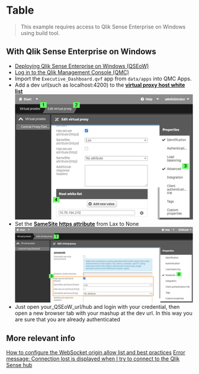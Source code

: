 # Table

> This example requires access to Qlik Sense Enterprise on Windows using build tool.

## With Qlik Sense Enterprise on Windows

- [Deploying Qlik Sense Enterprise on Windows (QSEoW)](https://help.qlik.com/en-US/sense-admin/May2022/Subsystems/DeployAdministerQSE/Content/Sense_DeployAdminister/QSEoW/Deploy_QSEoW/Qlik-Sense-installation.htm)
- [Log in to the Qlik Management Console (QMC)](https://help.qlik.com/en-US/sense-admin/May2022/Subsystems/DeployAdministerQSE/Content/Sense_DeployAdminister/QSEoW/Administer_QSEoW/Managing_QSEoW/start-the-QMC.htm)
- Import the `Executive_Dashboard.qvf` app from `data/apps` into QMC Apps.
- Add a dev url(such as localhost:4200) to the [**virtual proxy host white list**](https://help.qlik.com/en-US/sense-admin/May2022/Subsystems/DeployAdministerQSE/Content/Sense_DeployAdminister/QSEoW/Administer_QSEoW/Managing_QSEoW/virtual-proxies-overview.htm)
  ![Virtual proxy host white list](image/host-white-list.png)
- Set the [**SameSite https attribute**](https://help.qlik.com/en-US/sense-admin/May2022/Subsystems/DeployAdministerQSE/Content/Sense_DeployAdminister/QSEoW/Administer_QSEoW/Managing_QSEoW/SameSite-attribute.htm) from Lax to None
  ![SameSite attribute](image/samesite.png)
- Just open your_QSEoW_url/hub and login with your credential, then open a new browser tab with your mashup at the dev url. In this way you are sure that you are already authenticated

## More relevant info

[How to configure the WebSocket origin allow list and best practices](https://community.qlik.com/t5/Knowledge/How-to-configure-the-WebSocket-origin-allow-list-and-best/ta-p/1716765)
[Error message: Connection lost is displayed when I try to connect to the Qlik Sense hub](https://help.qlik.com/en-US/sense-admin/May2022/Subsystems/DeployAdministerQSE/Content/Sense_DeployAdminister/QSEoW/Administer_QSEoW/Managing_QSEoW/troubleshooting-managing-QMC.htm)
